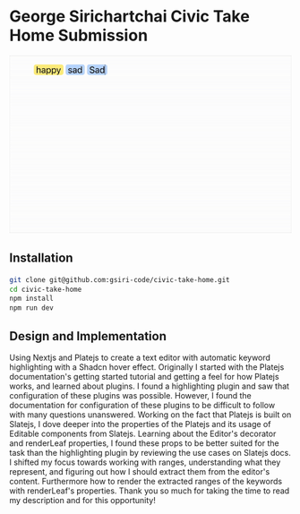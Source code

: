 # George Sirichartchai Civic Take Home Submission
![project gif](https://raw.githubusercontent.com/gsiri-code/civic-take-home/main/assets/screen_recording.gif)

## Installation
```bash
git clone git@github.com:gsiri-code/civic-take-home.git
cd civic-take-home
npm install
npm run dev
```

## Design and Implementation

Using Nextjs and Platejs to create a text editor with automatic keyword highlighting with a Shadcn hover effect. Originally I started with the Platejs documentation's getting started tutorial and getting a feel for how Platejs works, and learned about plugins. I found a highlighting plugin and saw that configuration of these plugins was possible. However, I found the documentation for configuration of these plugins to be difficult to follow with many questions unanswered. Working on the fact that Platejs is built on Slatejs, I dove deeper into the properties of the Platejs and its usage of Editable components from Slatejs. Learning about the Editor's decorator and renderLeaf properties, I found these props to be better suited for the task than the highlighting plugin by reviewing the use cases on Slatejs docs. I shifted my focus towards working with ranges, understanding what they represent, and figuring out how I should extract them from the editor's content. Furthermore how to render the extracted ranges of the keywords with renderLeaf's properties. Thank you so much for taking the time to read my description and for this opportunity!
